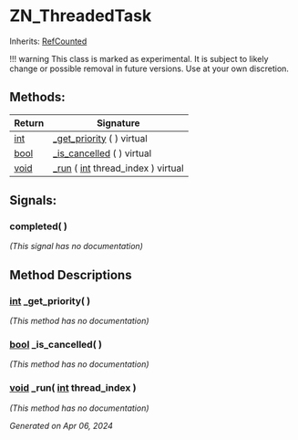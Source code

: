 # ZN_ThreadedTask

Inherits: [RefCounted](https://docs.godotengine.org/en/stable/classes/class_refcounted.html)

!!! warning
    This class is marked as experimental. It is subject to likely change or possible removal in future versions. Use at your own discretion.

## Methods: 


Return                                                                  | Signature                                                                                                     
----------------------------------------------------------------------- | --------------------------------------------------------------------------------------------------------------
[int](https://docs.godotengine.org/en/stable/classes/class_int.html)    | [_get_priority](#i__get_priority) ( ) virtual                                                                 
[bool](https://docs.godotengine.org/en/stable/classes/class_bool.html)  | [_is_cancelled](#i__is_cancelled) ( ) virtual                                                                 
[void](#)                                                               | [_run](#i__run) ( [int](https://docs.godotengine.org/en/stable/classes/class_int.html) thread_index ) virtual 
<p></p>

## Signals: 

### completed( ) 

*(This signal has no documentation)*

## Method Descriptions

### [int](https://docs.godotengine.org/en/stable/classes/class_int.html)<span id="i__get_priority"></span> **_get_priority**( ) 

*(This method has no documentation)*

### [bool](https://docs.godotengine.org/en/stable/classes/class_bool.html)<span id="i__is_cancelled"></span> **_is_cancelled**( ) 

*(This method has no documentation)*

### [void](#)<span id="i__run"></span> **_run**( [int](https://docs.godotengine.org/en/stable/classes/class_int.html) thread_index ) 

*(This method has no documentation)*

_Generated on Apr 06, 2024_
